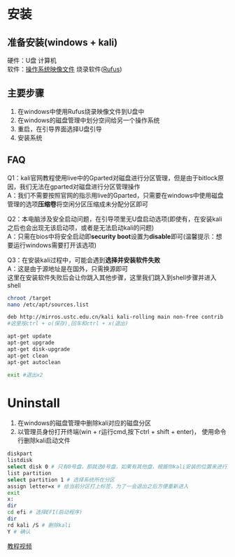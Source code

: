 # 安装
## 准备安装(windows + kali)
硬件：U盘 计算机  
软件：[操作系统映像文件](https://www.kali.org/get-kali/#kali-platforms) 烧录软件([Rufus](https://rufus.ie/en/#))
## 主要步骤
1. 在windows中使用Rufus烧录映像文件到U盘中  
2. 在windows的磁盘管理中划分空间给另一个操作系统
3. 重启，在引导界面选择U盘引导
4. 安装系统
## FAQ
Q1：kali官网教程使用live中的Gparted对磁盘进行分区管理，但是由于bitlock原因，我们无法在gparted对磁盘进行分区管理操作  
A：我们不需要按照官网的指示用live的Gparted，只需要在windows中使用磁盘管理的选项**压缩卷**将空闲分区压缩成未分配分区即可  

Q2：本电脑涉及安全启动问题，在引导项里无U盘启动选项(即使有，在安装kali之后也会出现无该启动项，或者是无法启动kali的问题)  
A：只需在bios中将安全启动即**security boot**设置为**disable**即可(温馨提示：想要运行windows需要打开该选项)

Q3：在安装kali过程中，可能会遇到**选择并安装软件失败**  
A：这是由于源地址是在国外，只需换源即可  
这里在安装软件失败后会让你跳入其他步骤，这里我们跳入到shell步骤并进入shell
``` bash shell
chroot /target
nano /etc/apt/sources.list

deb http://mirros.ustc.edu.cn/kali kali-rolling main non-free contrib
#这里按ctrl + o(保存),回车和ctrl + x(退出)

apt-get update
apt-get upgrade
apt-get disk-upgrade
apt-get clean
apt-get autoclean

exit #退出x2
```

# Uninstall
1. 在windows的磁盘管理中删除kali对应的磁盘分区
2. 以管理员身份打开终端(win + r运行cmd,按下ctrl + shift + enter)， 使用命令行删除kali启动文件
``` bash shell
diskpart
listdisk
select disk 0 # 只有0号盘，那就选0号盘，如果有其他盘，根据你kali安装的位置来进行选择
list partition
select partition 1 # 选择系统所在分区
assign letter=x # 给当前分区打上标签，为了一会退出之后方便重新进入
exit
x:
dir
cd efi # 选择EFI(启动程序)
dir
rd kali /S # 删除kali
Y # 确认
```
[教程视频](https://www.bilibili.com/video/BV1Ba411z75z/?spm_id_from=333.999.0.0)

